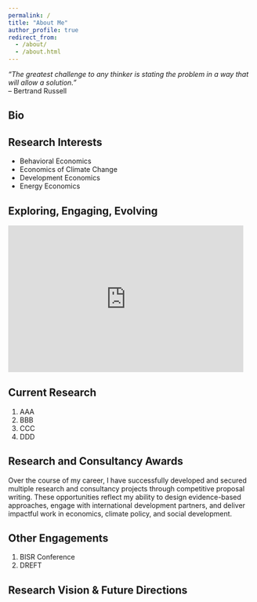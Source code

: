 ```yaml
---
permalink: /
title: "About Me"
author_profile: true
redirect_from: 
  - /about/
  - /about.html
---
```




*“The greatest challenge to any thinker is stating the problem in a way that will allow a solution.”*  
                                                                                 – Bertrand Russell




## Bio


 
## Research Interests

- Behavioral Economics
- Economics of Climate Change
- Development Economics
- Energy Economics


## Exploring, Engaging, Evolving

<div class="slides-container">
  <iframe src="https://docs.google.com/presentation/d/e/2PACX-1vQP7h4_pbbRfH4f-R4zFlJLbXaNiv1GH7UD59iIdIkJVVBla9JdXgpoXdz4kA8oLuMpROInNv-PXJ19/pubembed?start=true&loop=true&delayms=2000"   frameborder="0" width="480" height="299" allowfullscreen="true" mozallowfullscreen="true" webkitallowfullscreen="true"></iframe>
</div>


## Current Research

1. AAA
2. BBB
3. CCC
4. DDD


## Research and Consultancy Awards

Over the course of my career, I have successfully developed and secured multiple research and consultancy projects through competitive proposal writing. These opportunities reflect my ability to design evidence-based approaches, engage with international development partners, and deliver impactful work in economics, climate policy, and social development.


## Other Engagements

1. BISR Conference
2. DREFT

## Research Vision & Future Directions




